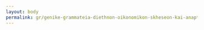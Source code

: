 ```yaml
---
layout: body
permalink: gr/genike-grammateia-diethnon-oikonomikon-skheseon-kai-anaptuxiakes-sunergasias/
---
```


